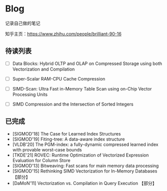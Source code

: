 # Blog

记录自己做的笔记

知乎主页：https://www.zhihu.com/people/brilliant-90-16





## 待读列表

- [ ] Data Blocks: Hybrid OLTP and OLAP on Compressed Storage using both Vectorization and Compilation
- [ ] Super-Scalar RAM-CPU Cache Compression
- [ ] SIMD-Scan: Ultra Fast in-Memory Table Scan using on-Chip Vector Processing Units
- [ ] SIMD Compression and the Intersection of Sorted Integers



## 已完成

- [SIGMOD'18] The Case for Learned Index Structures
- [SIGMOD'19] Fiting-tree: A data-aware index structure
- [VLDB'20] The PGM-index: a fully-dynamic compressed learned index with provable worst-case bounds
- [TKDE'21] ROVEC: Runtime Optimization of Vectorized Expression Evaluation for Column Store
- [SIGMOD'13] Bitweaving: Fast scans for main memory data processing
- [SIGMOD'15] Rethinking SIMD Vectorization for In-Memory Databases 【部分】
- [DaMoN'11] Vectorization vs. Compilation in Query Execution 【部分】
